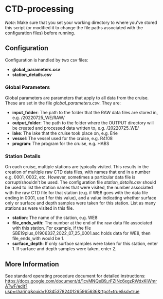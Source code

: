# CTD-processing

*Note*: Make sure that you set your working directory to where you've stored this script (or modified it to change the file paths associated with the configuration files) before running.

## Configuration
Configuration is handled by two csv files:
- **global_parameters.csv**
- **station_details.csv**

### Global Parameters
Global parameters are parameters that apply to all data from the cruise. These are set in the file *global_parameters.csv*. They are:
- **input_folder**: The path to the folder that the RAW data files are stored in, e.g. /20220725_WE/RAW/
- **output_folder**: The path to the folder where the OUTPUT directory will be created and processed data written to, e.g. /20220725_WE/
- **lake**: The lake that the cruise took place on, e.g. Erie
- **vessel**: The vessel used for the cruise, e.g. R4108
- **program**: The program for the cruise, e.g. HABS

### Station Details
On each cruise, multiple stations are typically visited. This results in the creation of multiple raw CTD data files, with names that end in a number e.g. 0001, 0002, etc. However, sometimes a particular data file is corrupt/shouldn't be used. The configuration file *station_details.csv* should be used to list the station names that were visited, the number associated with the raw CTD file for that station (e.g. if WE8 goes with the data file ending in 0001, use 1 for this value), and a value indicating whether surface only or surface and depth samples were taken for this station. List as many stations as were visited in this file.
- **station**: The name of the station, e.g. WE8
- **file_ends_with**: The number at the end of the raw data file associated with this station. For example, if the file SBE19plus_01906337_2022_07_25_0001.asc holds data for WE8, then file_ends_with would be 1.
- **surface_depth**: If only surface samples were taken for this station, enter 1. If surface and depth samples were taken, enter 2.


## More Information
See standard operating procedure document for detailed instructions: https://docs.google.com/document/d/1cvMNQeB9_rFZINc6xgzRWdxKIWmrATwF/edit?usp=sharing&ouid=103453782401265965636&rtpof=true&sd=true
